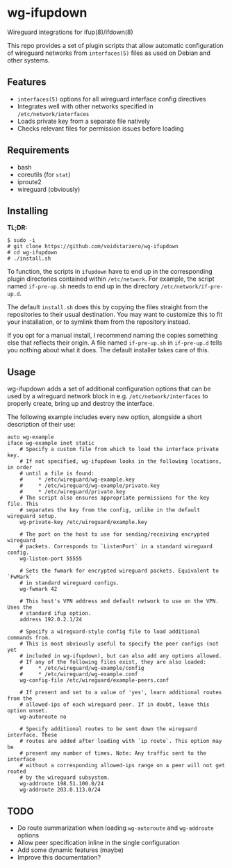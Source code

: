 # wg-ifupdown
Wireguard integrations for ifup(8)/ifdown(8)

This repo provides a set of plugin scripts that allow automatic configuration
of wireguard networks from `interfaces(5)` files as used on Debian and other
systems.

## Features
- `interfaces(5)` options for all wireguard interface config directives
- Integrates well with other networks specified in `/etc/network/interfaces`
- Loads private key from a separate file natively
- Checks relevant files for permission issues before loading

## Requirements
- bash
- coreutils (for `stat`)
- iproute2
- wireguard (obviously)

## Installing
**TL;DR:**
```
$ sudo -i
# git clone https://github.com/voidstarzero/wg-ifupdown
# cd wg-ifupdown
# ./install.sh
```

To function, the scripts in `ifupdown` have to end up in the corresponding
plugin directories contained within `/etc/network`. For example, the script
named `if-pre-up.sh` needs to end up in the directory
`/etc/network/if-pre-up.d`.

The default `install.sh` does this by copying the files straight from the
repositories to their usual destination. You may want to customize this to fit
your installation, or to symlink them from the repository instead.

If you opt for a manual install, I recommend naming the copies something else
that reflects their origin. A file named `if-pre-up.sh` in `if-pre-up.d` tells
you nothing about what it does. The default installer takes care of this.

## Usage
wg-ifupdown adds a set of additional configuration options that can be used by
a wireguard network block in e.g. `/etc/network/interfaces` to properly create,
bring up and destroy the interface.

The following example includes every new option, alongside a short description
of their use:
```
auto wg-example
iface wg-example inet static
    # Specify a custom file from which to load the interface private key.
    # If not specified, wg-ifupdown looks in the following locations, in order
    # until a file is found:
    #     * /etc/wireguard/wg-example.key
    #     * /etc/wireguard/wg-example/private.key
    #     * /etc/wireguard/private.key
    # The script also ensures appropriate permissions for the key file. This
    # separates the key from the config, unlike in the default wireguard setup.
    wg-private-key /etc/wireguard/example.key

    # The port on the host to use for sending/receiving encrypted wireguard
    # packets. Corresponds to `ListenPort` in a standard wireguard config.
    wg-listen-port 55555

    # Sets the fwmark for encrypted wireguard packets. Equivalent to `FwMark`
    # in standard wireguard configs.
    wg-fwmark 42
    
    # This host's VPN address and default network to use on the VPN. Uses the
    # standard ifup option.
    address 192.0.2.1/24

    # Specify a wireguard-style config file to load additional commands from.
    # This is most obviously useful to specify the peer configs (not yet
    # included in wg-ifupdown), but can also add any options allowed.
    # If any of the following files exist, they are also loaded:
    #     * /etc/wireguard/wg-example/config
    #     * /etc/wireguard/wg-example.conf 
    wg-config-file /etc/wireguard/example-peers.conf

    # If present and set to a value of 'yes', learn additional routes from the
    # allowed-ips of each wireguard peer. If in doubt, leave this option unset.
    wg-autoroute no

    # Specify additional routes to be sent down the wireguard interface. These
    # routes are added after loading with `ip route`. This option may be
    # present any number of times. Note: Any traffic sent to the interface
    # without a corresponding allowed-ips range on a peer will not get routed
    # by the wireguard subsystem.
    wg-addroute 198.51.100.0/24
    wg-addroute 203.0.113.0/24
```

## TODO
- Do route summarization when loading `wg-autoroute` and `wg-addroute` options
- Allow peer specification inline in the single configuration
- Add some dynamic features (maybe)
- Improve this documentation?
